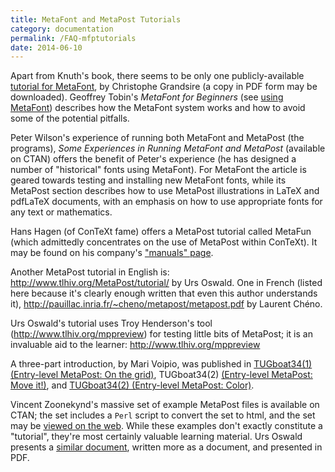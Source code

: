 ```yaml
---
title: MetaFont and MetaPost Tutorials
category: documentation
permalink: /FAQ-mfptutorials
date: 2014-06-10
---
```


Apart from Knuth's book, there seems to be only one publicly-available
[tutorial for MetaFont](http://metafont.tutorial.free.fr/), by
Christophe Grandsire (a copy in PDF form may be downloaded).
Geoffrey Tobin's _MetaFont for Beginners_ 
(see [using MetaFont](FAQ-useMF)) describes how the MetaFont
system works and how to avoid some of the potential pitfalls.

Peter Wilson's experience of running both MetaFont and MetaPost (the
programs), _Some Experiences in Running MetaFont and MetaPost_
(available on CTAN) offers the benefit of Peter's experience (he
has designed a 
number of "historical" fonts using MetaFont).  For MetaFont the article is
geared towards testing and installing new MetaFont fonts, while its MetaPost
section describes how to use MetaPost illustrations in LaTeX and
pdfLaTeX documents, with an emphasis on how to use appropriate
fonts for any text or mathematics.

Hans Hagen (of ConTeXt fame) offers a MetaPost tutorial called
MetaFun (which admittedly concentrates on the use of MetaPost within
ConTeXt).  It may be found on his company's 
["manuals" page](http://www.pragma-ade.com/general/manuals/metafun-p.pdf).

Another MetaPost tutorial in English is: 
<http://www.tlhiv.org/MetaPost/tutorial/> by Urs Oswald.
One in French (listed here because it's clearly enough written
that even this author understands it),
<http://pauillac.inria.fr/~cheno/metapost/metapost.pdf>
by Laurent Chéno.

Urs Oswald's tutorial uses Troy Henderson's tool
(<http://www.tlhiv.org/mppreview>) for testing little bits of
MetaPost; it is an invaluable aid to the learner:
<http://www.tlhiv.org/mppreview>

A three-part introduction, by Mari Voipio, was published in
[TUGboat34(1) (Entry-level MetaPost: On the grid)](https://tug.org/TUGboat/intromp/tb106voipio-grid.pdf),
TUGboat34(2)
[(Entry-level MetaPost: Move it!)](https://tug.org/TUGboat/intromp/tb107voipio-moveit.pdf), and
[TUGboat34(2) (Entry-level MetaPost: Color)](https://tug.org/TUGboat/intromp/tb108voipio-color.pdf).

Vincent Zoonekynd's massive set of example MetaPost files is available on
CTAN; the set includes a `Perl` script to convert the
set to html, and the set may be 
[viewed on the web](http://zoonek.free.fr/LaTeX/Metapost/metapost.html).
While these examples don't exactly constitute a "tutorial", they're
most certainly valuable learning material.  Urs Oswald presents a
[similar document](http://www.ursoswald.ch/metapost/tutorial.pdf),
written more as a document, and presented in PDF.

